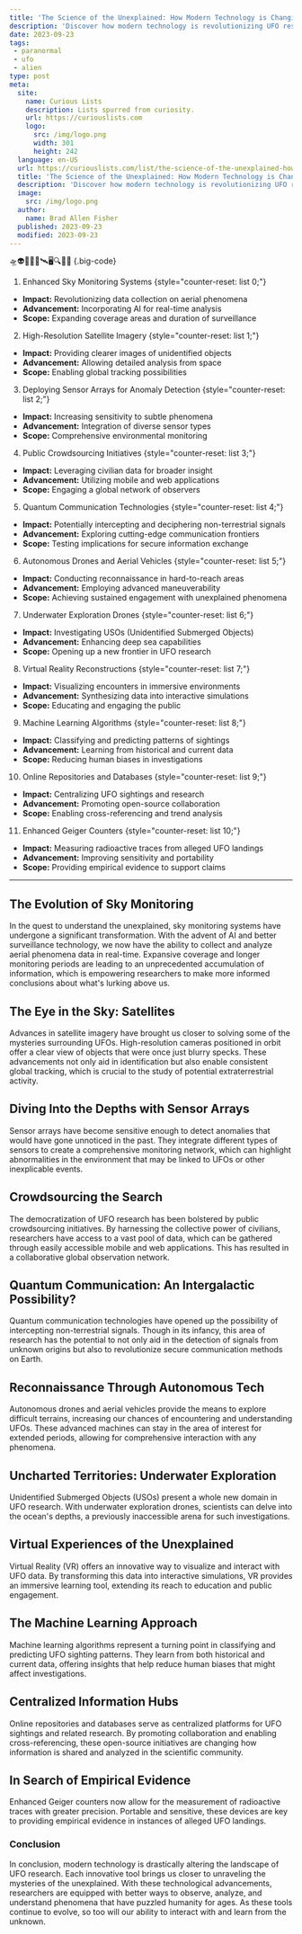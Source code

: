 ```yaml
---
title: 'The Science of the Unexplained: How Modern Technology is Changing UFO Research'
description: 'Discover how modern technology is revolutionizing UFO research. Explore the fascinating intersection of science and the unexplained in this intriguing read.'
date: 2023-09-23
tags:
 - paranormal
 - ufo
 - alien
type: post
meta:
  site:
    name: Curious Lists
    description: Lists spurred from curiosity.
    url: https://curiouslists.com
    logo:
      src: /img/logo.png
      width: 301
      height: 242
  language: en-US
  url: https://curiouslists.com/list/the-science-of-the-unexplained-how-modern-technology-is-changing-ufo-research
  title: 'The Science of the Unexplained: How Modern Technology is Changing UFO Research'
  description: 'Discover how modern technology is revolutionizing UFO research. Explore the fascinating intersection of science and the unexplained in this intriguing read.'
  image:
    src: /img/logo.png
  author:
    name: Brad Allen Fisher
  published: 2023-09-23
  modified: 2023-09-23
---
```



🛸👽🔭📡🌌🛰️🖥️🔍🧬💾 {.big-code}

1. Enhanced Sky Monitoring Systems {style="counter-reset: list 0;"}
  - **Impact:** Revolutionizing data collection on aerial phenomena
  - **Advancement:** Incorporating AI for real-time analysis
  - **Scope:** Expanding coverage areas and duration of surveillance

2. High-Resolution Satellite Imagery {style="counter-reset: list 1;"}
  - **Impact:** Providing clearer images of unidentified objects
  - **Advancement:** Allowing detailed analysis from space
  - **Scope:** Enabling global tracking possibilities

3. Deploying Sensor Arrays for Anomaly Detection {style="counter-reset: list 2;"}
  - **Impact:** Increasing sensitivity to subtle phenomena
  - **Advancement:** Integration of diverse sensor types
  - **Scope:** Comprehensive environmental monitoring

4. Public Crowdsourcing Initiatives {style="counter-reset: list 3;"}
  - **Impact:** Leveraging civilian data for broader insight
  - **Advancement:** Utilizing mobile and web applications
  - **Scope:** Engaging a global network of observers

5. Quantum Communication Technologies {style="counter-reset: list 4;"}
  - **Impact:** Potentially intercepting and deciphering non-terrestrial signals
  - **Advancement:** Exploring cutting-edge communication frontiers
  - **Scope:** Testing implications for secure information exchange

6. Autonomous Drones and Aerial Vehicles {style="counter-reset: list 5;"}
  - **Impact:** Conducting reconnaissance in hard-to-reach areas
  - **Advancement:** Employing advanced maneuverability
  - **Scope:** Achieving sustained engagement with unexplained phenomena

7. Underwater Exploration Drones {style="counter-reset: list 6;"}
  - **Impact:** Investigating USOs (Unidentified Submerged Objects)
  - **Advancement:** Enhancing deep sea capabilities
  - **Scope:** Opening up a new frontier in UFO research

8. Virtual Reality Reconstructions {style="counter-reset: list 7;"}
  - **Impact:** Visualizing encounters in immersive environments
  - **Advancement:** Synthesizing data into interactive simulations
  - **Scope:** Educating and engaging the public

9. Machine Learning Algorithms {style="counter-reset: list 8;"}
  - **Impact:** Classifying and predicting patterns of sightings
  - **Advancement:** Learning from historical and current data
  - **Scope:** Reducing human biases in investigations

10. Online Repositories and Databases {style="counter-reset: list 9;"}
  - **Impact:** Centralizing UFO sightings and research
  - **Advancement:** Promoting open-source collaboration
  - **Scope:** Enabling cross-referencing and trend analysis

11. Enhanced Geiger Counters {style="counter-reset: list 10;"}
  - **Impact:** Measuring radioactive traces from alleged UFO landings
  - **Advancement:** Improving sensitivity and portability
  - **Scope:** Providing empirical evidence to support claims


---

## The Evolution of Sky Monitoring

In the quest to understand the unexplained, sky monitoring systems have undergone a significant transformation. With the advent of AI and better surveillance technology, we now have the ability to collect and analyze aerial phenomena data in real-time. Expansive coverage and longer monitoring periods are leading to an unprecedented accumulation of information, which is empowering researchers to make more informed conclusions about what's lurking above us.

## The Eye in the Sky: Satellites

Advances in satellite imagery have brought us closer to solving some of the mysteries surrounding UFOs. High-resolution cameras positioned in orbit offer a clear view of objects that were once just blurry specks. These advancements not only aid in identification but also enable consistent global tracking, which is crucial to the study of potential extraterrestrial activity.

## Diving Into the Depths with Sensor Arrays

Sensor arrays have become sensitive enough to detect anomalies that would have gone unnoticed in the past. They integrate different types of sensors to create a comprehensive monitoring network, which can highlight abnormalities in the environment that may be linked to UFOs or other inexplicable events.

## Crowdsourcing the Search

The democratization of UFO research has been bolstered by public crowdsourcing initiatives. By harnessing the collective power of civilians, researchers have access to a vast pool of data, which can be gathered through easily accessible mobile and web applications. This has resulted in a collaborative global observation network.

## Quantum Communication: An Intergalactic Possibility?

Quantum communication technologies have opened up the possibility of intercepting non-terrestrial signals. Though in its infancy, this area of research has the potential to not only aid in the detection of signals from unknown origins but also to revolutionize secure communication methods on Earth.

## Reconnaissance Through Autonomous Tech

Autonomous drones and aerial vehicles provide the means to explore difficult terrains, increasing our chances of encountering and understanding UFOs. These advanced machines can stay in the area of interest for extended periods, allowing for comprehensive interaction with any phenomena.

## Uncharted Territories: Underwater Exploration

Unidentified Submerged Objects (USOs) present a whole new domain in UFO research. With underwater exploration drones, scientists can delve into the ocean's depths, a previously inaccessible arena for such investigations.

## Virtual Experiences of the Unexplained

Virtual Reality (VR) offers an innovative way to visualize and interact with UFO data. By transforming this data into interactive simulations, VR provides an immersive learning tool, extending its reach to education and public engagement.

## The Machine Learning Approach

Machine learning algorithms represent a turning point in classifying and predicting UFO sighting patterns. They learn from both historical and current data, offering insights that help reduce human biases that might affect investigations.


## Centralized Information Hubs

Online repositories and databases serve as centralized platforms for UFO sightings and related research. By promoting collaboration and enabling cross-referencing, these open-source initiatives are changing how information is shared and analyzed in the scientific community.

## In Search of Empirical Evidence

Enhanced Geiger counters now allow for the measurement of radioactive traces with greater precision. Portable and sensitive, these devices are key to providing empirical evidence in instances of alleged UFO landings.

### Conclusion

In conclusion, modern technology is drastically altering the landscape of UFO research. Each innovative tool brings us closer to unraveling the mysteries of the unexplained. With these technological advancements, researchers are equipped with better ways to observe, analyze, and understand phenomena that have puzzled humanity for ages. As these tools continue to evolve, so too will our ability to interact with and learn from the unknown.